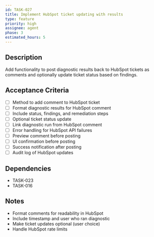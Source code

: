 ```yaml
---
id: TASK-027
title: Implement HubSpot ticket updating with results
type: feature
priority: high
assignee: agent
phase: 3
estimated_hours: 5
---
```


## Description
Add functionality to post diagnostic results back to HubSpot tickets as comments and optionally update ticket status based on findings.

## Acceptance Criteria
- [ ] Method to add comment to HubSpot ticket
- [ ] Format diagnostic results for HubSpot comment
- [ ] Include status, findings, and remediation steps
- [ ] Optional ticket status update
- [ ] Link diagnostic run from HubSpot comment
- [ ] Error handling for HubSpot API failures
- [ ] Preview comment before posting
- [ ] UI confirmation before posting
- [ ] Success notification after posting
- [ ] Audit log of HubSpot updates

## Dependencies
- TASK-023
- TASK-016

## Notes
- Format comments for readability in HubSpot
- Include timestamp and user who ran diagnostic
- Make ticket updates optional (user choice)
- Handle HubSpot rate limits
